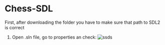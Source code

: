 # Chess-SDL
 
First, after downloading the folder you have to make sure that path to SDL2 is correct
1. Open .sln file, go to properties an check:
![ssds](https://user-images.githubusercontent.com/84734341/155894350-ad9a2857-3263-45e3-84bc-9433be87b171.png)
